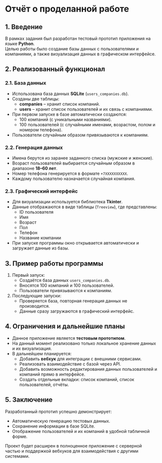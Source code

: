 # Отчёт о проделанной работе

## 1. Введение
В рамках задания был разработан тестовый прототип приложения на языке **Python**.  
Целью работы было создание базы данных с пользователями и компаниями, а также визуализация данных в графическом интерфейсе.

## 2. Реализованный функционал
### 2.1. База данных
- Использована база данных **SQLite** (`users_companies.db`).
- Созданы две таблицы:
  - **companies** – хранит список компаний.
  - **users** – хранит список пользователей и их связь с компаниями.
- При первом запуске в базе автоматически создаются:
  - 100 компаний (с уникальными названиями).
  - 100 пользователей (с случайными именами, возрастом, полом и номером телефона).
- Пользователи случайным образом привязываются к компаниям.

### 2.2. Генерация данных
- Имена берутся из заранее заданного списка (мужские и женские).
- Возраст пользователей выбирается случайным образом в диапазоне **18–60 лет**.
- Номер телефона генерируется в формате `+7XXXXXXXXXX`.
- Каждому пользователю назначается случайная компания.

### 2.3. Графический интерфейс
- Для визуализации используется библиотека **Tkinter**.
- Данные отображаются в виде таблицы (`Treeview`), где представлены:
  - ID пользователя  
  - Имя  
  - Возраст  
  - Пол  
  - Телефон  
  - Название компании  
- При запуске программы окно открывается автоматически и загружает данные из базы.

## 3. Пример работы программы
1. Первый запуск:
   - Создаётся база данных `users_companies.db`.
   - Вносятся 100 компаний и 100 пользователей.
   - Пользователи привязываются к компаниям.
2. Последующие запуски:
   - Проверяется база, повторная генерация данных не производится.
   - Данные сразу загружаются в графический интерфейс.

## 4. Ограничения и дальнейшие планы
- Данное приложение является **тестовым прототипом**.  
- На данный момент реализовано только локальное хранение данных и их визуализация.  
- В дальнейшем планируется:
  - Добавить **вебхук** для интеграции с внешними сервисами.
  - Реализовать взаимодействие с базой через API.
  - Добавить возможность редактирования данных пользователей и компаний прямо в интерфейсе.
  - Создать отдельные вкладки: список компаний, список пользователей, отчёты.

## 5. Заключение
Разработанный прототип успешно демонстрирует:
- Автоматическую генерацию тестовых данных.
- Сохранение информации в базе SQLite.
- Отображение пользователей и их компаний в удобной табличной форме.  

Проект будет расширен в полноценное приложение с серверной частью и поддержкой вебхуков для взаимодействия с другими системами.

